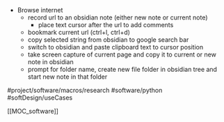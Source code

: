 
* Browse internet
	* record url to an obsidian note (either new note or current note)
		* place text cursor after the url to add comments
	* bookmark current url (ctrl+l, ctrl+d)
	* copy selected string from obsidian to google search bar
	* switch to obsidian and paste clipboard text to cursor position
	* take screen capture of current page and copy it to current or new note in obsidian
	* prompt for folder name, create new file folder in obsidian tree and start new note in that folder


#project/software/macros/research
#software/python
#softDesign/useCases

[[MOC_software]]